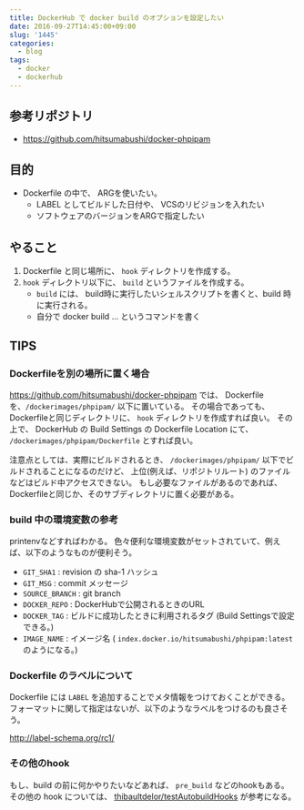 ```yaml
---
title: DockerHub で docker build のオプションを設定したい
date: 2016-09-27T14:45:00+09:00
slug: '1445'
categories:
  - blog
tags:
  - docker
  - dockerhub
---
```



## 参考リポジトリ
* https://github.com/hitsumabushi/docker-phpipam

## 目的
* Dockerfile の中で、 ARGを使いたい。
    * LABEL としてビルドした日付や、 VCSのリビジョンを入れたい
    * ソフトウェアのバージョンをARGで指定したい

## やること

1. Dockerfile と同じ場所に、 `hook` ディレクトリを作成する。
2. `hook` ディレクトリ以下に、 `build` というファイルを作成する。
    * `build` には、 build時に実行したいシェルスクリプトを書くと、build 時に実行される。
    * 自分で docker build ... というコマンドを書く

## TIPS

### Dockerfileを別の場所に置く場合

https://github.com/hitsumabushi/docker-phpipam では、 Dockerfile を、`/dockerimages/phpipam/` 以下に置いている。
その場合であっても、 Dockerfileと同じディレクトリに、 `hook` ディレクトリを作成すれば良い。
その上で、 DockerHub の Build Settings の Dockerfile Location にて、 `/dockerimages/phpipam/Dockerfile` とすれば良い。

注意点としては、実際にビルドされるとき、 `/dockerimages/phpipam/` 以下でビルドされることになるのだけど、
上位(例えば、リポジトリルート) のファイルなどはビルド中アクセスできない。
もし必要なファイルがあるのであれば、Dockerfileと同じか、そのサブディレクトリに置く必要がある。

### build 中の環境変数の参考
printenvなどすればわかる。
色々便利な環境変数がセットされていて、例えば、以下のようなものが便利そう。

* `GIT_SHA1`      : revision の sha-1 ハッシュ
* `GIT_MSG`       : commit メッセージ
* `SOURCE_BRANCH` : git branch
* `DOCKER_REPO`   : DockerHubで公開されるときのURL
* `DOCKER_TAG`    : ビルドに成功したときに利用されるタグ (Build Settingsで設定できる。)
* `IMAGE_NAME`    : イメージ名 ( `index.docker.io/hitsumabushi/phpipam:latest` のようになる。)

### Dockerfile のラベルについて

Dockerfile には `LABEL` を追加することでメタ情報をつけておくことができる。
フォーマットに関して指定はないが、以下のようなラベルをつけるのも良さそう。

http://label-schema.org/rc1/

### その他のhook
もし、build の前に何かやりたいなどあれば、 `pre_build` などのhookもある。
その他の hook については、 [thibaultdelor/testAutobuildHooks](https://github.com/thibaultdelor/testAutobuildHooks) が参考になる。

